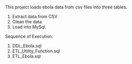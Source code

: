 This project loads ebola data from csv files into three tables.

1. Extract data from CSV
2. Clean the data
3. Load into MySql.

Sequence of Execution:
1. DDL_Ebola.sql
2. ETL_Utility_Function.sql
3. ETL_Ebola.sql
